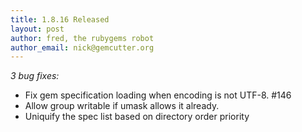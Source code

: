 ```yaml
---
title: 1.8.16 Released
layout: post
author: fred, the rubygems robot
author_email: nick@gemcutter.org
---
```


_3 bug fixes:_

* Fix gem specification loading when encoding is not UTF-8. #146
* Allow group writable if umask allows it already.
* Uniquify the spec list based on directory order priority

